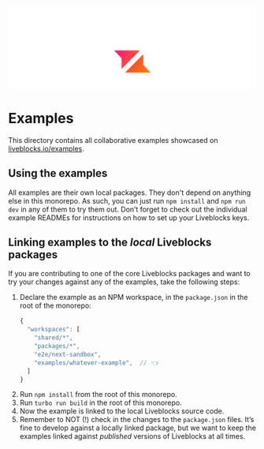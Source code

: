<p align="center">
  <a href="https://liveblocks.io">
    <img src="https://raw.githubusercontent.com/liveblocks/liveblocks/main/.github/assets/header.svg" alt="Liveblocks" />
  </a>
</p>

# Examples

This directory contains all collaborative examples showcased on
[liveblocks.io/examples](https://liveblocks.io/examples).

## Using the examples

All examples are their own local packages. They don't depend on anything else in
this monorepo. As such, you can just run `npm install` and `npm run dev` in any
of them to try them out. Don’t forget to check out the individual example
READMEs for instructions on how to set up your Liveblocks keys.

## Linking examples to the _local_ Liveblocks packages

If you are contributing to one of the core Liveblocks packages and want to try
your changes against any of the examples, take the following steps:

1. Declare the example as an NPM workspace, in the `package.json` in the root of
   the monorepo:
   ```js
   {
     "workspaces": [
       "shared/*",
       "packages/*",
       "e2e/next-sandbox",
       "examples/whatever-example",  // 👈
     ]
   }
   ```
1. Run `npm install` from the root of this monorepo.
1. Run `turbo run build` in the root of this monorepo.
1. Now the example is linked to the local Liveblocks source code.
1. Remember to NOT (!) check in the changes to the `package.json` files. It’s
   fine to develop against a locally linked package, but we want to keep the
   examples linked against _published_ versions of Liveblocks at all times.
